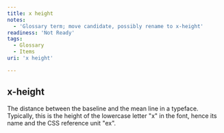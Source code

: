 ```yaml
---
title: x height
notes:
  - 'Glossary term; move candidate, possibly rename to x-height'
readiness: 'Not Ready'
tags:
  - Glossary
  - Items
uri: 'x height'

---
```

## x-height

The distance between the baseline and the mean line in a typeface. Typically, this is the height of the lowercase letter "x" in the font, hence its name and the CSS reference unit "ex".

